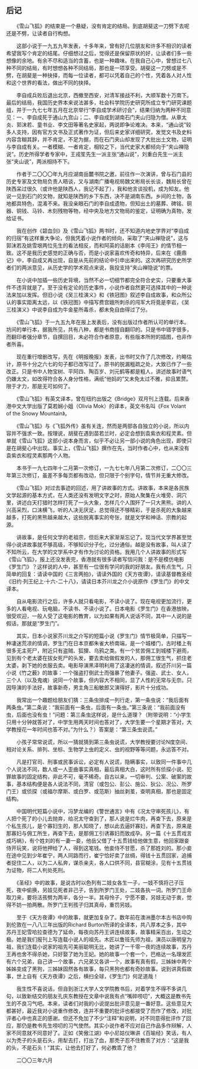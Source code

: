 ## 后记

　　《雪山飞狐》的结束是一个悬疑，没有肯定的结局。到底胡斐这一刀劈下去呢还是不劈，让读者自行构想。

　　这部小说于一九五九年发表，十多年来，曾有好几位朋友和许多不相识的读者希望我写个肯定的结尾。仔细想过之后，觉得还是保留原状的好，让读者们多一些想像的余地。有余不尽和适当的含蓄，也是一种趣味。在我自己心中，曾想过七八种不同的结局，有时想想各种不同结局，那也是一项享受。胡斐这一刀劈或是不劈，在胡斐是一种抉择，而每一位读者，都可以凭着自己的个性，凭着各人对人性和这个世界的看法，做出不同的抉择。

　　李自成兵败后退出北京，西撤至西安，对清军接战不利，大顺军数十万南下。最后的结局，我国历史界本来说法甚多，社会科学院历史研究所成立专门研究课题组，并于一九七七年五月在北京举行“李自成学术研讨会”，结果归纳为两种不同意见：一、李自成死于通山九宫山；二、李自成到湖南石门夹山归隐为僧。从章太炎、郭沫若、童书业、李文田等著名史家起，两说即争论难决。本来，“通山说”较多人支持，因有官方文书及正式著作为证，但后来史家详细研究，发觉文书及史料内容含糊其辞，并不肯定，不足为据，而在石门夹山却发现了大批出土文物，证明与李自成有关。一者模糊、一者肯定，相较之下，当代史家大都倾向于“夹山禅隐说”。历史所得学者专家中，王戎笙先生一派主张“通山说”，刘重白先生一派主张“夹山说”，两派相持不下。

　　作者于二〇〇〇年九月应湖南岳麓书院之邀，前往作一次演讲，曾与石门县的历史专家及文物局负责人晤谈，又与湖南广播电视局魏文彬局长长谈，魏局长曾在陕西呆过很久（或许他是陕西人，我记不起了），我和他言谈投机，成为知友。他说一见到石门的文物，就知是陕西的乡下东西，决不是湖南东西。乡间的土物，各地都具特色，混淆不来。我没亲眼石门的李自成遗物，但知出土的墓葬、碑铭、铜器、铜钱、马铃、木刻残物等物，经中央及地方文物局的鉴定，证明确为真物，发给证书。

　　我在创作《碧血剑》及《雪山飞狐》两书时，还不知道内地史学界对“李自成的归宿”有这样重大争论，但我凭着小说作者的倾向，采取了“夹山禅隐说”，这与郭沫若及姚雪垠两位先生的看法相反，而和阿英的话剧本《李闯王》的情节相一致。这不是我历史感觉的正确与否，而是小说家喜欢传奇和特异，后来在《鹿鼎记》中，李自成又再出现，自是从先前的结论中引申出来的。这次再研究历史所学者们的两派意见，从历史学的学术观点来说，我投支持“夹山禅隐说”的票。

　　在小说中加插一些历史背境，当然不必一切细节都完全符合史实，只要重大事件不违背就是了。至于没有定论的历史事件，小说作者自然更可选择其中的一种说法来加以发挥。但旧小说《吴三桂演义》和《铁冠图》叙述李自成故事，和众所公认的事实距离太远，以《铁冠图》中描写费宫娥所刺杀的闯军大将竟是李岩，《吴三桂演义》中说李自成为牛金星所毒杀，都未免自由得过了分。

　　《雪山飞狐》于一九五九年在报上发表后，没有出版过作者所认可的单行本。坊间的单行本，据我所见，共有八种，都是书商擅自翻印的。只是书中错字很多，而翻印者强分章节，自撰回目，未必符合作者原意，有些版本所附的插图，也非作者所喜。

　　现在重行增删改写，先在《明报晚报》发表，出书时又作了几次修改，约略估计，原书十分之六七的句子都已改写过了。原书的脱漏粗疏之处，大致已作了一些改正。只是书中人物宝树、平阿四、陶百岁、刘元鹤等都是粗人，讲述故事时语气仍嫌太文，如改得符合各人身分性格，满纸“他妈的”又未免太过不雅，抑且累赘。限于才力，那是无可如何了。

　　《雪山飞狐》有英文译本，曾在纽约出版之《Bridge》双月刊上连载。后来香港中文大学出版了莫若娴小姐（Olivia Mok）的译本，英文书名叫《Fox Volant of the Snowy Mountain》。

　　《雪山飞狐》与《飞狐外传》虽有关连，然而是两部各自独立的小说，所以内容并不强求一致。按理说，胡斐在遇到苗若兰时，必定会想到袁紫衣和程灵素。但单就《雪山飞狐》这部小说本身而言，似乎不必让另一部小说的角色出现，即使只是在胡斐心中出现。事实上，《雪山飞狐》撰作在先，当时作者心中，也从来没有袁紫衣和程灵素那两个人物。

　　本书于一九七四年十二月第一次修订，一九七七年八月第二次修订，二〇〇三年第三次修订，虽差不多每页都有改动，但只限于个别字句，情节并无重大修改。

　　《雪山飞狐》对过去事迹的回述，用了讲故事的方式。讲故事，本来是各民族文学起源的基本方式，在人类还没有发明文字之时，原始人聚集在火堆旁、洞穴里，讲述白天打猎时怎样打死了一头大象，怎样几个人围歼了一只大黑熊。讲的人兴高采烈，口沫横飞，听的人决无厌足，总觉得还不够精彩，于是杀死的大象越来越多，打死的黑熊越来越大，这些脱离事实的夸张，就是文学和神话、宗教的起源。

　　讲故事，是任何文学的老祖宗，但后来大家渐渐忘记了。现当代文学界甚至觉得小说讲故事就不够高级，不够知识分子化，过分通俗。越是没有故事，叫人读了不知所云，在大学的文学系中才有作为讨论的资格。我用几个人讲故事的形式写《雪山飞狐》，报上还没发表完，香港就有很多读者写信问我：是不是模仿电影《罗生门》？这样说的人中，甚至有一位很有学问的我的好朋友。我有点生气，只简单的回复：请读中国的《三言两拍》，请读外国的《天方夜谭》，请读基督教圣经《旧约·列王纪上·十六-二十八》，请读日本芥川龙之介小说原作《罗生门》的中文译本。

　　自从电影流行之后，许多人就只看电影，不读小说了。现在电视更加流行，更多的人看电视、玩电脑，不读书、不读小说了。日本电影《罗生门》在香港放映，很受欢迎，一般人受了这电影的教育，以为如果有两人说话不同，其中一人说的是假话，那就是“罗生门”。

　　其实，日本小说家芥川龙之介写的短篇小说《罗生门》情节极简单，只描写一种凄迷荒凉的情调，罗生门在日本京都朱雀大桥南端，是一个城楼门，古时楼上有很多无主死尸，附近只有盗贼、狐狸、乌鸦之类。有一个贫苦佣工到城楼下避雨，见到有个老太婆在拔女死尸的头发，要去卖给做假发的人，那佣工很生气，抓住老太婆，剥下她的衣服去卖。电影导演黑泽明利用了这凄迷的情调，叙述芥川另一篇小说《竹之薮》的故事：一个强盗打倒武士而强暴了他妻子。强盗、武士、女人，三个人（以及鬼魂）说同一个故事，但内容大不相同，显了人性的无常与无奈。只因导演的手法好，故事新奇，男主角三船敏郎又演得好，影片十分成功。

　　我常出一个趣题给朋友们猜：三条虫排成一列行走，第一条虫说：“我后面有两条虫。”第二条说：“我前面有一条虫，后面有一条虫。”第三条说：“我前面没有虫，后面也没有虫！”问题：第三条虫这样说，是什么道理？（附带说明：“小学生只用十分钟就答对了，中学生用两天时间也答对了，大学生要一个星期才答对，大学教授花一年时间也答不对。”为什么？）答案是：“第三条虫说谎。”

　　小孩子常常说谎，所以一猜就猜到第三条虫说谎，大学教授要讨论N度空间、相对论关系、排列、坐标、生物学上虫的定义、虫的视野等等问题，永远答不对。

　　凡是打官司、刑事或民事诉讼，必定有人说谎，隐瞒事实，以致同一件事中几个人说法不同，数人或一人歪曲事实真相，最后真相大白，这时所有侦探小说、犯罪故事的固定结构，非此不可，毫不稀奇。自古以来，一切审判、公案、破案的故事，基本结构便是各人说法不同，清官（或包公、彭公、施公、狄公、况公、所罗门王）或侦探（或福尔摩斯、或白罗、或范斯）抽丝剥茧，查明真相，那也是固定结构。

　　中国明代短篇小说中，冯梦龙编的《警世通言》中有《况太守审死孩儿》，有人把个死了的小儿去抛弃，给况太守查到了，那人说是烂牛肉，再查下去，原来是个私生孩儿，是个寡妇生的，那人知晓了，想以此去逼奸寡妇，再查下去，原来是那寡妇与佣工所生，再查下去，是那佣工引诱寡妇而致成孕。另一篇《十五贯戏言成巧祸》，有个姓刘的有一妻一妾，他岳父借了十五贯钱给他做生意，他回家跟妾侍开玩笑，说将他押给了人，得到这笔钱。他妾侍不甘愿，杀了那姓刘的。那小妾在途中见到少年崔宁，两人同路而行，崔宁恰好卖了丝绸，得钱十五贯回家，追捕者捉住二人，以为二人私奔，谋杀亲夫，各人口供不同，县官糊涂，见有十五贯钱为证物，将二人判处死刑。

　　《圣经》中的故事，是说古时以色列有二妓女各生一子，一妓不慎将己子压死，夜中偷换，另妓见死者非己子，告到所罗门王处，二妓各执一词。所罗门王命取刀来，要将活孩劈为两半，各分一半。其母怜子，宁愿不要，另妓无动于衷，觉得不妨一拍两散。所罗门王判孩子归其真母，重罚另妓。

　　至于《天方夜谭》中的故事，就更加复杂了。数年前在澳洲墨尔本古书店中购到伦敦在一八八三年出版的Richard Burton所译的全译本，共八厚本之多，其中苏丹王妃雪哈拉查德为了延命，每夜向苏丹王讲连续故事，故事精采百出，生动之极。她是我们报刊上写连载小说人的祖先。木匠以鲁班先师为祖，演员以唐明皇为祖，我们连载小说家的祖先可美丽聪明无比，她讲了一千零一夜的连续故事，苏丹王再也舍不得杀她，只好娶了她为王妃。她的故事一个套一个，巴格达一名理发匠有六个兄弟，自己讲一个故事，六兄弟又各讲一个，故事有真有假，三姊妹中两个姊姊变成了黑狗，三姊妹固然各有故事，每只黑狗也都有奇妙故事。说到讲真假故事，世上自有《天方夜谭》之后，横扫全球，《罗生门》何足道哉！

　　我生性不喜说话，但自到浙江大学人文学院教书后，对着学生不得不多讲几句，以致新结交的朋友孔庆东教授在文章中说我有点“嘴碎唠叨”，大概这是教书先生的不良习气吧。本来，读者们对我的小说提出批评意见是一番好意。这些意见大都甚好，最近我对小说重作修改，连并不重要的批评也都接受了而作了修改，对批评者心中也真正的感谢。但还不免加了不少“注释”和说明，对不同意得批评作了回应，那仍是教书先生唠叨的习气使然。其实小说作者不应对自己作品多作辩解，人家不同意就不同意好了。正如《笑傲江湖》中小尼姑仪琳讲《百喻经》笑话，有人以为秃子的头是石头，用犁去打，打出了血，那秃子忍不住教乖了对方：“这是我的头，不是石头！”其实，让他去打好了，何必教乖了他？

　　二〇〇三年六月